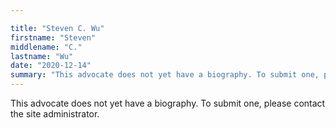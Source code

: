 ```yaml
---

title: "Steven C. Wu"
firstname: "Steven"
middlename: "C."
lastname: "Wu"
date: "2020-12-14"
summary: "This advocate does not yet have a biography. To submit one, please contact the site administrator."
---
```

This advocate does not yet have a biography. To submit one, please contact the site administrator.

